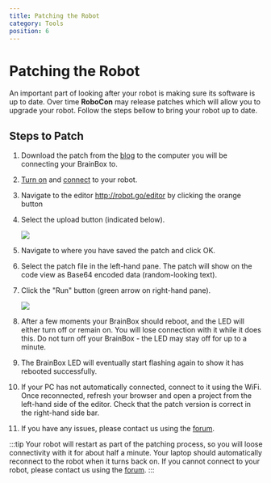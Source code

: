 ```yaml
---
title: Patching the Robot
category: Tools
position: 6
---
```

# Patching the Robot

An important part of looking after your robot is making sure its software is up to date. Over time **RoboCon** may release patches which will allow you to upgrade your robot. Follow the steps bellow to bring your robot up to date.

## Steps to Patch

1. Download the patch from the [blog](https://euc-word-edit.officeapps.live.com/blog/README.md) to the computer you will be connecting your BrainBox to. 
2. [Turn on](https://euc-word-edit.officeapps.live.com/docs/turning-everything-on.md) and [connect](https://euc-word-edit.officeapps.live.com/docs/connecting.md) to your robot. 
3. Navigate to the editor <http://robot.go/editor> by clicking the orange button 
4. Select the upload button (indicated below). 

   ![](/images/upload-button.png)
5. Navigate to where you have saved the patch and click OK. 
6. Select the patch file in the left-hand pane. The patch will show on the code view as Base64 encoded data (random-looking text). 
7. Click the "Run" button (green arrow on right-hand pane). 

   ![](/images/run-button.png)
8. After a few moments your BrainBox should reboot, and the LED will either turn off or remain on. You will lose connection with it while it does this. Do not turn off your BrainBox - the LED may stay off for up to a minute.
9. The BrainBox LED will eventually start flashing again to show it has rebooted successfully. 
10. If your PC has not automatically connected, connect to it using the WiFi. Once reconnected, refresh your browser and open a project from the left-hand side of the editor. Check that the patch version is correct in the right-hand side bar.  
11. If you have any issues, please contact us using the [forum](https://euc-word-edit.officeapps.live.com/forum/). 

:::tip
Your robot will restart as part of the patching process, so you will loose connectivity with it for about half a minute. Your laptop should automatically reconnect to the robot when it turns back on. If you cannot connect to your robot, please contact us using the [forum](/forum/).
:::
